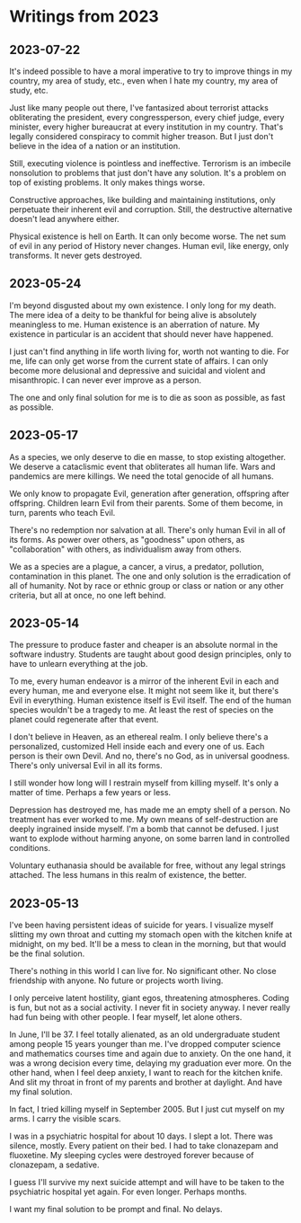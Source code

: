 # Writings from 2023

## 2023-07-22

It's indeed possible to have a moral imperative to try to improve things in my country, my area of study, etc., even when I hate my country, my area of study, etc.

Just like many people out there, I've fantasized about terrorist attacks obliterating the president, every congressperson, every chief judge, every minister, every higher bureaucrat at every institution in my country. That's legally considered conspiracy to commit higher treason. But I just don't believe in the idea of a nation or an institution.

Still, executing violence is pointless and ineffective. Terrorism is an imbecile nonsolution to problems that just don't have any solution. It's a problem on top of existing problems. It only makes things worse.

Constructive approaches, like building and maintaining institutions, only perpetuate their inherent evil and corruption. Still, the destructive alternative doesn't lead anywhere either.

Physical existence is hell on Earth. It can only become worse. The net sum of evil in any period of History never changes. Human evil, like energy, only transforms. It never gets destroyed.

## 2023-05-24

I'm beyond disgusted about my own existence. I only long for my death. The mere idea of a deity to be thankful for being alive is absolutely meaningless to me. Human existence is an aberration of nature. My existence in particular is an accident that should never have happened.

I just can't find anything in life worth living for, worth not wanting to die. For me, life can only get worse from the current state of affairs. I can only become more delusional and depressive and suicidal and violent and misanthropic. I can never ever improve as a person.

The one and only final solution for me is to die as soon as possible, as fast as possible.

## 2023-05-17

As a species, we only deserve to die en masse, to stop existing altogether. We deserve a cataclismic event that obliterates all human life. Wars and pandemics are mere killings. We need the total genocide of all humans.

We only know to propagate Evil, generation after generation, offspring after offspring. Children learn Evil from their parents. Some of them become, in turn, parents who teach Evil.

There's no redemption nor salvation at all. There's only human Evil in all of its forms. As power over others, as "goodness" upon others, as "collaboration" with others, as individualism away from others.

We as a species are a plague, a cancer, a virus, a predator, pollution, contamination in this planet. The one and only solution is the erradication of all of humanity. Not by race or ethnic group or class or nation or any other criteria, but all at once, no one left behind.

## 2023-05-14

The pressure to produce faster and cheaper is an absolute normal in the software industry.
Students are taught about good design principles, only to have to unlearn everything at the job.

To me, every human endeavor is a mirror of the inherent Evil in each and every human, me and everyone else. It might not seem like it, but there's Evil in everything.
Human existence itself is Evil itself. The end of the human species wouldn't be a tragedy to me. At least the rest of species on the planet could regenerate after that event.

I don't believe in Heaven, as an ethereal realm. I only believe there's a personalized, customized Hell inside each and every one of us. Each person is their own Devil.
And no, there's no God, as in universal goodness. There's only universal Evil in all its forms.

I still wonder how long will I restrain myself from killing myself. It's only a matter of time. Perhaps a few years or less.

Depression has destroyed me, has made me an empty shell of a person. No treatment has ever worked to me. My own means of self-destruction are deeply ingrained inside myself.
I'm a bomb that cannot be defused. I just want to explode without harming anyone, on some barren land in controlled conditions.

Voluntary euthanasia should be available for free, without any legal strings attached. The less humans in this realm of existence, the better.

## 2023-05-13

I've been having persistent ideas of suicide for years. I visualize myself slitting my own throat and cutting my stomach open
with the kitchen knife at midnight, on my bed. It'll be a mess to clean in the morning, but that would be the final solution.

There's nothing in this world I can live for. No significant other. No close friendship with anyone. No future or projects worth living.

I only perceive latent hostility, giant egos, threatening atmospheres. Coding is fun, but not as a social activity.
I never fit in society anyway. I never really had fun being with other people. I fear myself, let alone others.

In June, I'll be 37. I feel totally alienated, as an old undergraduate student among people 15 years younger than me.
I've dropped computer science and mathematics courses time and again due to anxiety.
On the one hand, it was a wrong decision every time, delaying my graduation ever more.
On the other hand, when I feel deep anxiety, I want to reach for the kitchen knife.
And slit my throat in front of my parents and brother at daylight. And have my final solution.

In fact, I tried killing myself in September 2005. But I just cut myself on my arms. I carry the visible scars.

I was in a psychiatric hospital for about 10 days. I slept a lot. There was silence, mostly. Every patient on their bed.
I had to take clonazepam and fluoxetine. My sleeping cycles were destroyed forever because of clonazepam, a sedative.

I guess I'll survive my next suicide attempt and will have to be taken to the psychiatric hospital yet again. For even longer.
Perhaps months.

I want my final solution to be prompt and final. No delays.

